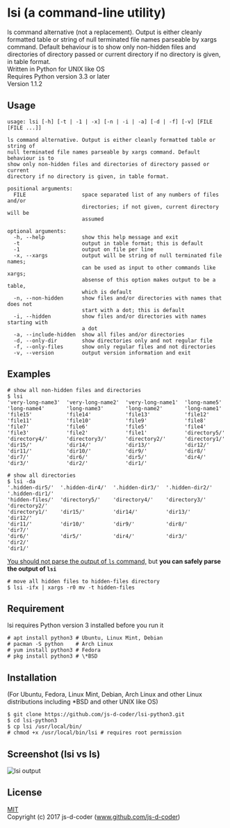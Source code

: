 # lsi (a command-line utility)
ls command alternative (not a replacement). Output is either cleanly formatted table or string of null terminated file names parseable by xargs command. Default behaviour is to show only non-hidden files and directories of directory passed or current directory if no directory is given, in table format.  
Written in Python for UNIX like OS  
Requires Python version 3.3 or later  
Version 1.1.2  

## Usage

    usage: lsi [-h] [-t | -1 | -x] [-n | -i | -a] [-d | -f] [-v] [FILE [FILE ...]]

    ls command alternative. Output is either cleanly formatted table or string of
    null terminated file names parseable by xargs command. Default behaviour is to
    show only non-hidden files and directories of directory passed or current
    directory if no directory is given, in table format.

    positional arguments:
      FILE                  space separated list of any numbers of files and/or
                            directories; if not given, current directory will be
                            assumed

    optional arguments:
      -h, --help            show this help message and exit
      -t                    output in table format; this is default
      -1                    output on file per line
      -x, --xargs           output will be string of null terminated file names;
                            can be used as input to other commands like xargs;
                            absense of this option makes output to be a table,
                            which is default
      -n, --non-hidden      show files and/or directories with names that does not
                            start with a dot; this is default
      -i, --hidden          show files and/or directories with names starting with
                            a dot
      -a, --include-hidden  show all files and/or directories
      -d, --only-dir        show directories only and not regular file
      -f, --only-files      show only regular files and not directories
      -v, --version         output version information and exit


## Examples

    # show all non-hidden files and directories
    $ lsi
    'very-long-name3'  'very-long-name2'  'very-long-name1'  'long-name5'
    'long-name4'       'long-name3'       'long-name2'       'long-name1'
    'file15'           'file14'           'file13'           'file12'
    'file11'           'file10'           'file9'            'file8'
    'file7'            'file6'            'file5'            'file4'
    'file3'            'file2'            'file1'            'directory5/'
    'directory4/'      'directory3/'      'directory2/'      'directory1/'
    'dir15/'           'dir14/'           'dir13/'           'dir12/'
    'dir11/'           'dir10/'           'dir9/'            'dir8/'
    'dir7/'            'dir6/'            'dir5/'            'dir4/'
    'dir3/'            'dir2/'            'dir1/'

    # show all directories
    $ lsi -da
    '.hidden-dir5/'  '.hidden-dir4/'  '.hidden-dir3/'  '.hidden-dir2/'  '.hidden-dir1/'
    'hidden-files/'  'directory5/'    'directory4/'    'directory3/'    'directory2/'
    'directory1/'    'dir15/'         'dir14/'         'dir13/'         'dir12/'
    'dir11/'         'dir10/'         'dir9/'          'dir8/'          'dir7/'
    'dir6/'          'dir5/'          'dir4/'          'dir3/'          'dir2/'
    'dir1/'


[You should not parse the output of `ls` command,](http://www.mywiki.wooledge.org/ParsingLs) but **you can safely parse the output of `lsi`**

    # move all hidden files to hidden-files directory
    $ lsi -ifx | xargs -r0 mv -t hidden-files


## Requirement

lsi requires Python version 3 installed before you run it

    # apt install python3 # Ubuntu, Linux Mint, Debian
    # pacman -S python    # Arch Linux
    # yum install python3 # Fedora
    # pkg install python3 # \*BSD

## Installation

(For Ubuntu, Fedora, Linux Mint, Debian, Arch Linux and other Linux distributions including \*BSD and other UNIX like OS)

    $ git clone https://github.com/js-d-coder/lsi-python3.git
    $ cd lsi-python3
    $ cp lsi /usr/local/bin/
    # chmod +x /usr/local/bin/lsi # requires root permission

## Screenshot (lsi vs ls)

![lsi output](https://i.imgur.com/oUyiq0j.png)

## License

[MIT](https://mit-license.org/)  
Copyright (c) 2017 js-d-coder (www.github.com/js-d-coder)
